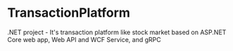 # TransactionPlatform
.NET project - It's transaction platform like stock market  based on ASP.NET Core web app,  Web API and WCF Service, and gRPC
